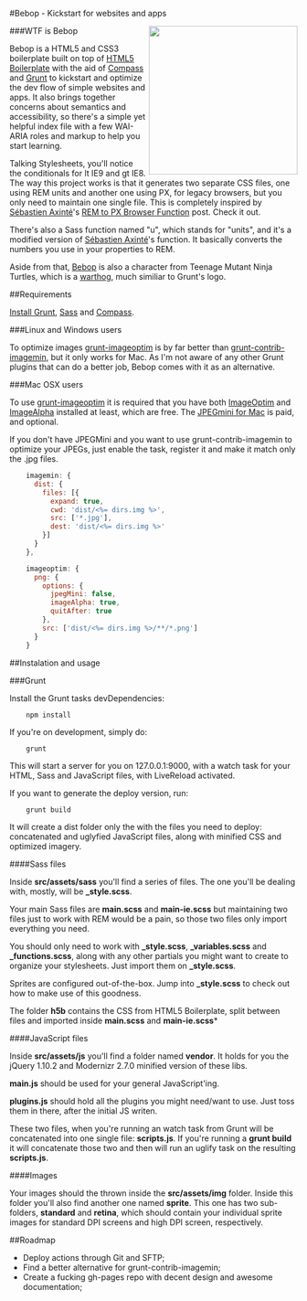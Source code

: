 #Bebop - Kickstart for websites and apps

<img align="right" height="260" src="http://bebop.bracketarmy.com/bebop.svg">

###WTF is Bebop

Bebop is a HTML5 and CSS3 boilerplate built on top of [HTML5 Boilerplate](http://html5boilerplate.com/) with the aid of [Compass](http://compass-style.org) and [Grunt](http://gruntjs.com/) to kickstart and optimize the dev flow of simple websites and apps. It also brings together concerns about semantics and accessibility, so there's a simple yet helpful index file with a few WAI-ARIA roles and markup to help you start learning.

Talking Stylesheets, you'll notice the conditionals for lt IE9 and gt IE8. The way this project works is that it generates two separate CSS files, one using REM units and another one using PX, for legacy browsers, but you only need to maintain one single file. This is completely inspired by [Sébastien Axinté](http://twitter.com/SebastienAxinte)'s [REM to PX Browser Function](http://davidwalsh.name/rem-px-browser-function-sass) post. Check it out.

There's also a Sass function named "u", which stands for "units", and it's a modified version of [Sébastien Axinté](http://twitter.com/SebastienAxinte)'s function. It basically converts the numbers you use in your properties to REM.

Aside from that, [Bebop](http://en.wikipedia.org/wiki/Bebop_and_Rocksteady) is also a character from Teenage Mutant Ninja Turtles, which is a [warthog](http://en.wikipedia.org/wiki/Warthog), much similiar to Grunt's logo.

##Requirements

[Install Grunt](http://gruntjs.com/getting-started), [Sass](http://sass-lang.com/install) and [Compass](http://compass-style.org/install/).

###Linux and Windows users

To optimize images [grunt-imageoptim](https://github.com/JamieMason/grunt-imageoptim) is by far better than [grunt-contrib-imagemin](https://npmjs.org/package/grunt-contrib-imagemin), but it only works for Mac. As I'm not aware of any other Grunt plugins that can do a better job, Bebop comes with it as an alternative.

###Mac OSX users

To use [grunt-imageoptim](https://github.com/JamieMason/grunt-imageoptim) it is required that you have both [ImageOptim](http://imageoptim.com) and [ImageAlpha](http://pngmini.com) installed at least, which are free. The [JPEGmini for Mac](https://itunes.apple.com/us/app/jpegmini/id498944723) is paid, and optional.

If you don't have JPEGMini and you want to use grunt-contrib-imagemin to optimize your JPEGs, just enable the task, register it and make it match only the .jpg files.

```javascript
    imagemin: {
      dist: {
        files: [{
          expand: true,
          cwd: 'dist/<%= dirs.img %>',
          src: ['*.jpg'],
          dest: 'dist/<%= dirs.img %>'
        }]
      }
    },

    imageoptim: {
      png: {
        options: {
          jpegMini: false,
          imageAlpha: true,
          quitAfter: true
        },
        src: ['dist/<%= dirs.img %>/**/*.png']
      }
    }
```

##Instalation and usage

###Grunt

Install the Grunt tasks devDependencies:

```shell
    npm install
```

If you're on development, simply do:

```shell
    grunt
```

This will start a server for you on 127.0.0.1:9000, with a watch task for your HTML, Sass and JavaScript files, with LiveReload activated.

If you want to generate the deploy version, run:

```shell
    grunt build
```

It will create a dist folder only the with the files you need to deploy: concatenated and uglyfied JavaScript files, along with minified CSS and optimized imagery.

####Sass files

Inside **src/assets/sass** you'll find a series of files. The one you'll be dealing with, mostly, will be **_style.scss**.

Your main Sass files are **main.scss** and **main-ie.scss** but maintaining two files just to work with REM would be a pain, so those two files only import everything you need.

You should only need to work with **_style.scss**, **_variables.scss** and **_functions.scss**, along with any other partials you might want to create to organize your stylesheets. Just import them on **_style.scss**.

Sprites are configured out-of-the-box. Jump into **_style.scss** to check out how to make use of this goodness.

The folder **h5b** contains the CSS from HTML5 Boilerplate, split between files and imported inside **main.scss** and **main-ie.scss***

####JavaScript files

Inside **src/assets/js** you'll find a folder named **vendor**. It holds for you the jQuery 1.10.2 and Modernizr 2.7.0 minified version of these libs.

**main.js** should be used for your general JavaScript'ing.

**plugins.js** should hold all the plugins you might need/want to use. Just toss them in there, after the initial JS writen.

These two files, when you're running an watch task from Grunt will be concatenated into one single file: **scripts.js**. If you're running a __grunt build__ it will concatenate those two and then will run an uglify task on the resulting **scripts.js**.

####Images

Your images should the thrown inside the **src/assets/img** folder. Inside this folder you'll also find another one named **sprite**. This one has two sub-folders, **standard** and **retina**, which should contain your individual sprite images for standard DPI screens and high DPI screen, respectively.


##Roadmap

+ Deploy actions through Git and SFTP;
+ Find a better alternative for grunt-contrib-imagemin;
+ Create a fucking gh-pages repo with decent design and awesome documentation;